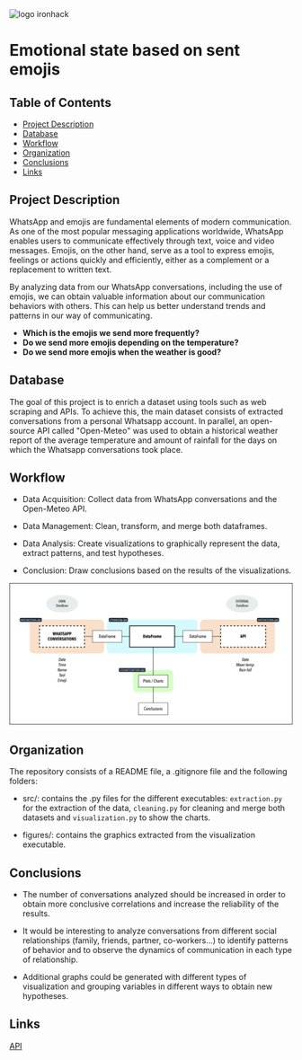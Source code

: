 <img src="https://www.emagister.com/assets/es/logos/centro/id/136150/size/l.jpg" alt="logo ironhack" style="width:150px;height:100px;">

# Emotional state based on sent emojis

## Table of Contents

- [Project Description](#project-description)
- [Database](#database)
- [Workflow](#workflow)
- [Organization](#organization)
- [Conclusions](#conclusions)
- [Links](#links)

## Project Description
WhatsApp and emojis are fundamental elements of modern communication. As one of the most popular messaging applications worldwide, WhatsApp enables users to communicate effectively through text, voice and video messages. Emojis, on the other hand, serve as a tool to express emojis, feelings or actions quickly and efficiently, either as a complement or a replacement to written text.

By analyzing data from our WhatsApp conversations, including the use of emojis, we can obtain valuable information about our communication behaviors with others. This can help us better understand trends and patterns in our way of communicating.


* __Which is the emojis we send more frequently?__
* __Do we send more emojis depending on the temperature?__
* __Do we send more emojis when the weather is good?__


## Database
The goal of this project is to enrich a dataset using tools such as web scraping and APIs. To achieve this, the main dataset consists of extracted conversations from a personal Whatsapp account. In parallel, an open-source API called "Open-Meteo" was used to obtain a historical weather report of the average temperature and amount of rainfall for the days on which the Whatsapp conversations took place.


## Workflow
* Data Acquisition: Collect data from WhatsApp conversations and the Open-Meteo API.

* Data Management: Clean, transform, and merge both dataframes.

* Data Analysis: Create visualizations to graphically represent the data, extract patterns, and test hypotheses.

* Conclusion: Draw conclusions based on the results of the visualizations.

![workflow](/images/workflow.jpg)

## Organization
The repository consists of a README file, a .gitignore file and the following folders:

* src/: contains the .py files for the different executables: ```extraction.py``` for the extraction of the data, ```cleaning.py``` for cleaning and merge both datasets and ```visualization.py``` to show the charts.

* figures/: contains the graphics extracted from the visualization executable.



## Conclusions
- The number of conversations analyzed should be increased in order to obtain more conclusive correlations and increase the reliability of the results.

- It would be interesting to analyze conversations from different social relationships (family, friends, partner, co-workers...) to identify patterns of behavior and to observe the dynamics of communication in each type of relationship.

- Additional graphs could be generated with different types of visualization and grouping variables in different ways to obtain new hypotheses.

## Links
[API](https://open-meteo.com/)


